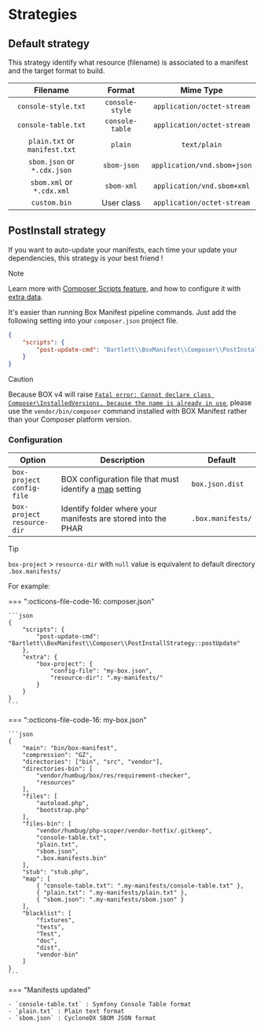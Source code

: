 <!-- markdownlint-disable MD013 -->
# Strategies

## Default strategy

This strategy identify what resource (filename) is associated to a manifest and the target format to build.

|           Filename            |     Format      |          Mime Type          |
|:-----------------------------:|:---------------:|:---------------------------:|
|      `console-style.txt`      | `console-style` | `application/octet-stream`  |
|      `console-table.txt`      | `console-table` | `application/octet-stream`  |
| `plain.txt` or `manifest.txt` |     `plain`     |        `text/plain`         |
|  `sbom.json` or `*.cdx.json`  |   `sbom-json`   | `application/vnd.sbom+json` |
|   `sbom.xml` or `*.cdx.xml`   |   `sbom-xml`    | `application/vnd.sbom+xml`  |
|         `custom.bin`          |   User class    | `application/octet-stream`  |

## PostInstall strategy

If you want to auto-update your manifests, each time your update your dependencies, this strategy is your best friend !

> [!NOTE]
>
> Learn more with [Composer Scripts feature](https://getcomposer.org/doc/articles/scripts.md),
> and how to configure it with [extra data](https://getcomposer.org/doc/04-schema.md#extra).

It's easier than running Box Manifest pipeline commands. Just add the following setting into your `composer.json` project file.

```json
{
    "scripts": {
        "post-update-cmd": "Bartlett\\BoxManifest\\Composer\\PostInstallStrategy::postUpdate"
    }
}
```

> [!CAUTION]
>
> Because BOX v4 will raise [`Fatal error: Cannot declare class Composer\InstalledVersions, because the name is already in use`][box-991-issue],
> please use the `vendor/bin/composer` command installed with BOX Manifest rather than your Composer platform version.

### Configuration

| Option                          | Description                                                        | Default           |
|---------------------------------|--------------------------------------------------------------------|-------------------|
| `box-project`<br>`config-file`  | BOX configuration file that must identify a [map][box-map] setting | `box.json.dist`   |
| `box-project`<br>`resource-dir` | Identify folder where your manifests are stored into the PHAR      | `.box.manifests/` |

> [!TIP]
>
> `box-project` > `resource-dir` with `null` value is equivalent to default directory `.box.manifests/`

For example:

=== ":octicons-file-code-16: composer.json"

    ```json
    {
        "scripts": {
            "post-update-cmd": "Bartlett\\BoxManifest\\Composer\\PostInstallStrategy::postUpdate"
        },
        "extra": {
            "box-project": {
                "config-file": "my-box.json",
                "resource-dir": ".my-manifests/"
            }
        }
    }
    ```

=== ":octicons-file-code-16: my-box.json"

    ```json
    {
        "main": "bin/box-manifest",
        "compression": "GZ",
        "directories": ["bin", "src", "vendor"],
        "directories-bin": [
            "vendor/humbug/box/res/requirement-checker",
            "resources"
        ],
        "files": [
            "autoload.php",
            "bootstrap.php"
        ],
        "files-bin": [
            "vendor/humbug/php-scoper/vendor-hotfix/.gitkeep",
            "console-table.txt",
            "plain.txt",
            "sbom.json",
            ".box.manifests.bin"
        ],
        "stub": "stub.php",
        "map": [
            { "console-table.txt": ".my-manifests/console-table.txt" },
            { "plain.txt": ".my-manifests/plain.txt" },
            { "sbom.json": ".my-manifests/sbom.json" }
        ],
        "blacklist": [
            "fixtures",
            "tests",
            "Test",
            "doc",
            "dist",
            "vendor-bin"
        ]
    }
    ```

=== "Manifests updated"

    - `console-table.txt` : Symfony Console Table format
    - `plain.txt` : Plain text format
    - `sbom.json` : CycloneDX SBOM JSON format

[box-map]: https://box-project.github.io/box/configuration/#map-map
[box-991-issue]: https://github.com/box-project/box/issues/991